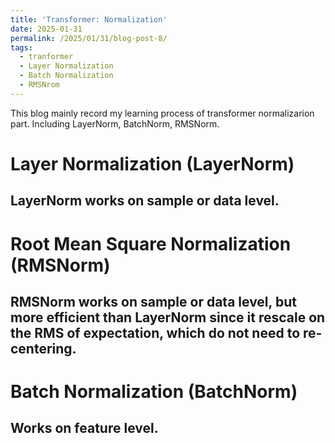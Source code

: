 ```yaml
---
title: 'Transformer: Normalization'
date: 2025-01-31
permalink: /2025/01/31/blog-post-8/
tags:
  - tranformer
  - Layer Normalization
  - Batch Normalization
  - RMSNrom
---
```


This blog mainly record my learning process of transformer normalizarion part. Including LayerNorm, BatchNorm, RMSNorm. 

# Layer Normalization (LayerNorm)
## LayerNorm works on sample or data level.

# Root Mean Square Normalization (RMSNorm)
## RMSNorm works on sample or data level, but more efficient than LayerNorm since it rescale on the RMS of expectation, which do not need to re-centering. 

# Batch Normalization (BatchNorm)
## Works on feature level.


